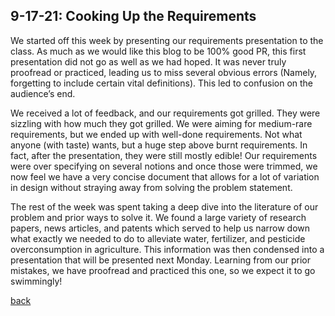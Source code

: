 ## 9-17-21: Cooking Up the Requirements

We started off this week by presenting our requirements presentation to the class. As much as we would like this blog to be 100% good PR, this first presentation did not go as well as we had hoped. It was never truly proofread or practiced, leading us to miss several obvious errors (Namely, forgetting to include certain vital definitions). This led to confusion on the audience’s end. 

We received a lot of feedback, and our requirements got grilled. They were sizzling with how much they got grilled. We were aiming for medium-rare requirements, but we ended up with well-done requirements. Not what anyone (with taste) wants, but a huge step above burnt requirements. In fact, after the presentation, they were still mostly edible! Our requirements were over specifying on several notions and once those were trimmed, we now feel we have a very concise document that allows for a lot of variation in design without straying away from solving the problem statement. 

The rest of the week was spent taking a deep dive into the literature of our problem and prior ways to solve it. We found a large variety of research papers, news articles, and patents which served to help us narrow down what exactly we needed to do to alleviate water, fertilizer, and pesticide overconsumption in agriculture. This information was then condensed into a presentation that will be presented next Monday. Learning from our prior mistakes, we have proofread and practiced this one, so we expect it to go swimmingly! 

[back](./..)
